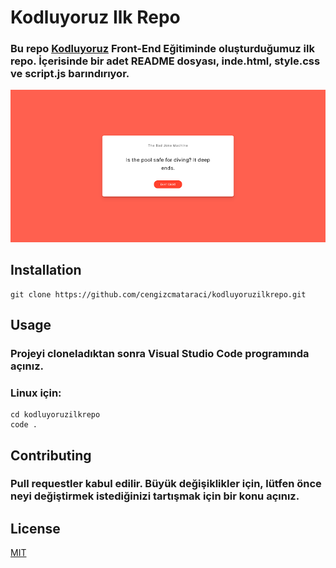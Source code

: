 # Kodluyoruz Ilk Repo

### Bu repo [Kodluyoruz](https://kodluyoruz.org) Front-End Eğitiminde oluşturduğumuz ilk repo. İçerisinde bir adet README dosyası, inde.html, style.css ve script.js barındırıyor.

![DadJoke Image](img/DadJoke.png)

## Installation


```
git clone https://github.com/cengizcmataraci/kodluyoruzilkrepo.git

```
## Usage

### Projeyi cloneladıktan sonra Visual Studio Code programında açınız.

### Linux için:
```
cd kodluyoruzilkrepo
code .

```


## Contributing

### Pull requestler kabul edilir. Büyük değişiklikler için, lütfen önce neyi değiştirmek istediğinizi tartışmak için bir konu açınız.

## License

[MIT](https://choosealicense.com/licenses/mit/)

